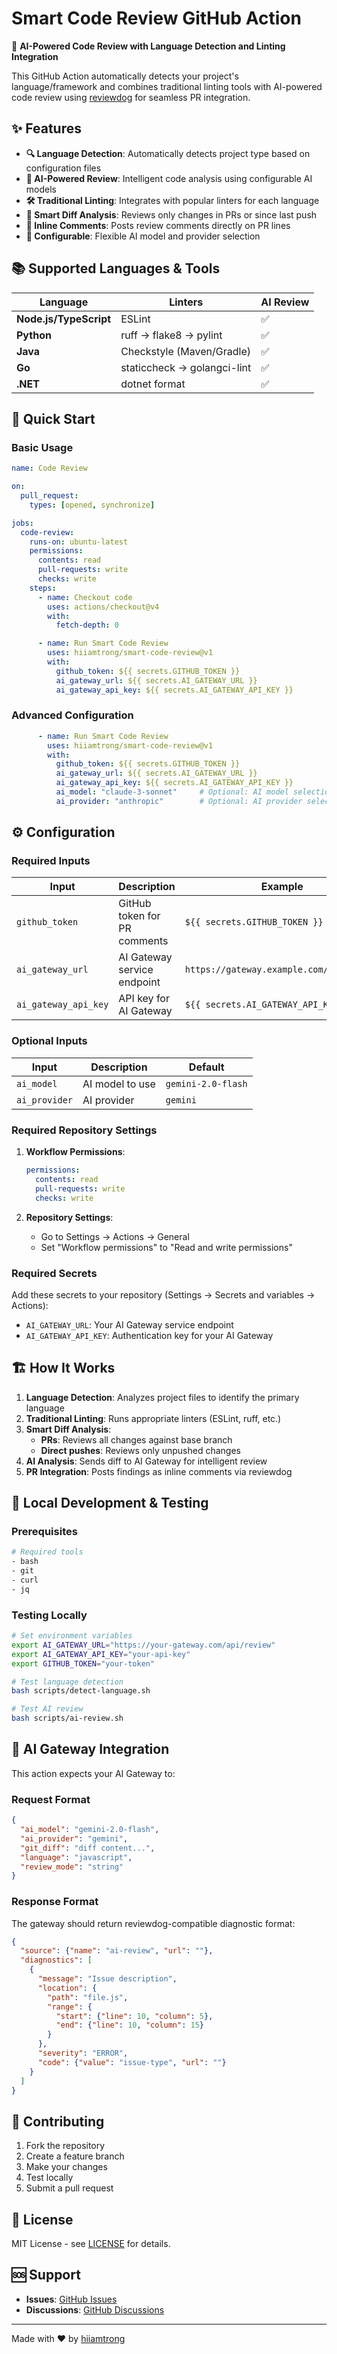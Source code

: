 # Smart Code Review GitHub Action

🤖 **AI-Powered Code Review with Language Detection and Linting Integration**

This GitHub Action automatically detects your project's language/framework and combines traditional linting tools with AI-powered code review using [reviewdog](https://github.com/reviewdog/reviewdog) for seamless PR integration.

## ✨ Features

- **🔍 Language Detection**: Automatically detects project type based on configuration files
- **🤖 AI-Powered Review**: Intelligent code analysis using configurable AI models
- **🛠️ Traditional Linting**: Integrates with popular linters for each language
- **📝 Smart Diff Analysis**: Reviews only changes in PRs or since last push
- **💬 Inline Comments**: Posts review comments directly on PR lines
- **🔧 Configurable**: Flexible AI model and provider selection

## 📚 Supported Languages & Tools

| Language | Linters | AI Review |
|----------|---------|-----------|
| **Node.js/TypeScript** | ESLint | ✅ |
| **Python** | ruff → flake8 → pylint | ✅ |
| **Java** | Checkstyle (Maven/Gradle) | ✅ |
| **Go** | staticcheck → golangci-lint | ✅ |
| **.NET** | dotnet format | ✅ |

## 🚀 Quick Start

### Basic Usage

```yaml
name: Code Review

on:
  pull_request:
    types: [opened, synchronize]

jobs:
  code-review:
    runs-on: ubuntu-latest
    permissions:
      contents: read
      pull-requests: write
      checks: write
    steps:
      - name: Checkout code
        uses: actions/checkout@v4
        with:
          fetch-depth: 0

      - name: Run Smart Code Review
        uses: hiiamtrong/smart-code-review@v1
        with:
          github_token: ${{ secrets.GITHUB_TOKEN }}
          ai_gateway_url: ${{ secrets.AI_GATEWAY_URL }}
          ai_gateway_api_key: ${{ secrets.AI_GATEWAY_API_KEY }}
```

### Advanced Configuration

```yaml
      - name: Run Smart Code Review
        uses: hiiamtrong/smart-code-review@v1
        with:
          github_token: ${{ secrets.GITHUB_TOKEN }}
          ai_gateway_url: ${{ secrets.AI_GATEWAY_URL }}
          ai_gateway_api_key: ${{ secrets.AI_GATEWAY_API_KEY }}
          ai_model: "claude-3-sonnet"     # Optional: AI model selection
          ai_provider: "anthropic"        # Optional: AI provider selection
```

## ⚙️ Configuration

### Required Inputs

| Input | Description | Example |
|-------|-------------|---------|
| `github_token` | GitHub token for PR comments | `${{ secrets.GITHUB_TOKEN }}` |
| `ai_gateway_url` | AI Gateway service endpoint | `https://gateway.example.com/api/review` |
| `ai_gateway_api_key` | API key for AI Gateway | `${{ secrets.AI_GATEWAY_API_KEY }}` |

### Optional Inputs

| Input | Description | Default |
|-------|-------------|---------|
| `ai_model` | AI model to use | `gemini-2.0-flash` |
| `ai_provider` | AI provider | `gemini` |

### Required Repository Settings

1. **Workflow Permissions**:
   ```yaml
   permissions:
     contents: read
     pull-requests: write
     checks: write
   ```

2. **Repository Settings**:
   - Go to Settings → Actions → General
   - Set "Workflow permissions" to "Read and write permissions"

### Required Secrets

Add these secrets to your repository (Settings → Secrets and variables → Actions):

- `AI_GATEWAY_URL`: Your AI Gateway service endpoint
- `AI_GATEWAY_API_KEY`: Authentication key for your AI Gateway

## 🏗️ How It Works

1. **Language Detection**: Analyzes project files to identify the primary language
2. **Traditional Linting**: Runs appropriate linters (ESLint, ruff, etc.)
3. **Smart Diff Analysis**:
   - **PRs**: Reviews all changes against base branch
   - **Direct pushes**: Reviews only unpushed changes
4. **AI Analysis**: Sends diff to AI Gateway for intelligent review
5. **PR Integration**: Posts findings as inline comments via reviewdog

## 🔧 Local Development & Testing

### Prerequisites

```bash
# Required tools
- bash
- git
- curl
- jq
```

### Testing Locally

```bash
# Set environment variables
export AI_GATEWAY_URL="https://your-gateway.com/api/review"
export AI_GATEWAY_API_KEY="your-api-key"
export GITHUB_TOKEN="your-token"

# Test language detection
bash scripts/detect-language.sh

# Test AI review
bash scripts/ai-review.sh
```

## 📖 AI Gateway Integration

This action expects your AI Gateway to:

### Request Format
```json
{
  "ai_model": "gemini-2.0-flash",
  "ai_provider": "gemini",
  "git_diff": "diff content...",
  "language": "javascript",
  "review_mode": "string"
}
```

### Response Format
The gateway should return reviewdog-compatible diagnostic format:

```json
{
  "source": {"name": "ai-review", "url": ""},
  "diagnostics": [
    {
      "message": "Issue description",
      "location": {
        "path": "file.js",
        "range": {
          "start": {"line": 10, "column": 5},
          "end": {"line": 10, "column": 15}
        }
      },
      "severity": "ERROR",
      "code": {"value": "issue-type", "url": ""}
    }
  ]
}
```

## 🤝 Contributing

1. Fork the repository
2. Create a feature branch
3. Make your changes
4. Test locally
5. Submit a pull request

## 📄 License

MIT License - see [LICENSE](LICENSE) for details.

## 🆘 Support

- **Issues**: [GitHub Issues](https://github.com/hiiamtrong/smart-code-review/issues)
- **Discussions**: [GitHub Discussions](https://github.com/hiiamtrong/smart-code-review/discussions)

---

Made with ❤️ by [hiiamtrong](https://github.com/hiiamtrong)